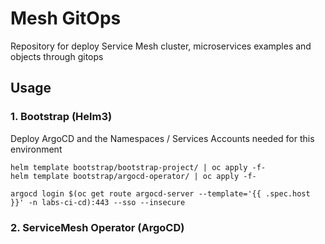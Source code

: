 # Mesh GitOps
Repository for deploy Service Mesh cluster, microservices examples and objects through gitops

## Usage

### 1. Bootstrap (Helm3)

Deploy ArgoCD and the Namespaces / Services Accounts needed for this environment

```
helm template bootstrap/bootstrap-project/ | oc apply -f-
helm template bootstrap/argocd-operator/ | oc apply -f-
```

```
argocd login $(oc get route argocd-server --template='{{ .spec.host }}' -n labs-ci-cd):443 --sso --insecure
```

### 2. ServiceMesh Operator (ArgoCD)


